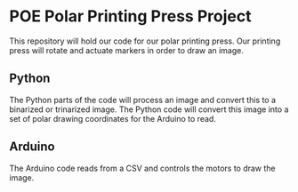 # POE Polar Printing Press Project

This repository will hold our code for our polar printing press. Our printing press will rotate and actuate markers in order to draw an image. 

## Python 

The Python parts of the code will process an image and convert this to a binarized or trinarized image. The Python code will convert this image into a set of polar drawing coordinates for the Arduino to read. 

## Arduino

The Arduino code reads from a CSV and controls the motors to draw the image. 